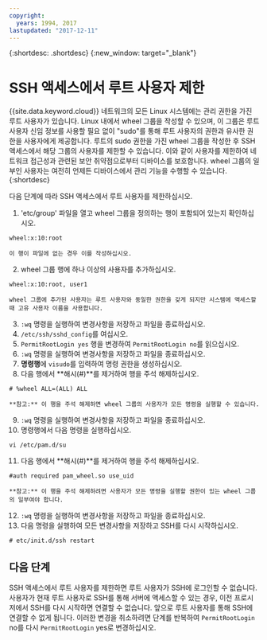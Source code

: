 ```yaml
---
copyright:
  years: 1994, 2017
lastupdated: "2017-12-11"
---
```


{:shortdesc: .shortdesc}
{:new_window: target="_blank"}

# SSH 액세스에서 루트 사용자 제한

{{site.data.keyword.cloud}} 네트워크의 모든 Linux 시스템에는 관리 권한을 가진 루트 사용자가 있습니다. Linux 내에서 wheel 그룹을 작성할 수 있으며, 이 그룹은 루트 사용자 신임 정보를 사용할 필요 없이 "sudo"를 통해 루트 사용자의 권한과 유사한 권한을 사용자에게 제공합니다. 루트의 sudo 권한을 가진 wheel 그룹을 작성한 후 SSH 액세스에서 해당 그룹의 사용자를 제한할 수 있습니다. 이와 같이 사용자를 제한하여 네트워크 접근성과 관련된 보안 취약점으로부터 디바이스를 보호합니다. wheel 그룹의 일부인 사용자는 여전히 언제든 디바이스에서 관리 기능을 수행할 수 있습니다.
{:shortdesc}

다음 단계에 따라 SSH 액세스에서 루트 사용자를 제한하십시오.

1. 'etc/group' 파일을 열고 wheel 그룹을 정의하는 행이 포함되어 있는지 확인하십시오.
```
wheel:x:10:root
```
  
    이 행이 파일에 없는 경우 이를 작성하십시오.

2. wheel 그룹 행에 하나 이상의 사용자를 추가하십시오.
```
wheel:x:10:root, user1
```
    
    wheel 그룹에 추가된 사용자는 루트 사용자와 동일한 권한을 갖게 되지만 시스템에 액세스할 때 고유 사용자 이름을 사용합니다.
3. `:wq` 명령을 실행하여 변경사항을 저장하고 파일을 종료하십시오.
4. `/etc/ssh/sshd_config`를 여십시오.
5. `PermitRootLogin yes` 행을 변경하여 `PermitRootLogin no`를 읽으십시오.
6. `:wq` 명령을 실행하여 변경사항을 저장하고 파일을 종료하십시오.
7. **명령행**에 `visudo`를 입력하여 명령 권한을 생성하십시오.
8. 다음 행에서 **해시(#)**를 제거하여 행을 주석 해제하십시오.
```
# %wheel ALL=(ALL) ALL
```
  
    **참고:** 이 행을 주석 해제하면 wheel 그룹의 사용자가 모든 명령을 실행할 수 있습니다.
    
9. `:wq` 명령을 실행하여 변경사항을 저장하고 파일을 종료하십시오.
10. 명령행에서 다음 명령을 실행하십시오.
```
vi /etc/pam.d/su
```
  
11. 다음 행에서 **해시(#)**를 제거하여 행을 주석 해제하십시오.
```
#auth required pam_wheel.so use_uid
```

    **참고:** 이 행을 주석 해제하려면 사용자가 모든 명령을 실행할 권한이 있는 wheel 그룹의 일부여야 합니다.
12. `:wq` 명령을 실행하여 변경사항을 저장하고 파일을 종료하십시오.
13. 다음 명령을 실행하여 모든 변경사항을 저장하고 SSH를 다시 시작하십시오.
```
# etc/init.d/ssh restart
```

## 다음 단계

SSH 액세스에서 루트 사용자를 제한하면 루트 사용자가 SSH에 로그인할 수 없습니다. 사용자가 현재 루트 사용자로 SSH를 통해 서버에 액세스할 수 있는 경우, 이전 프로시저에서 SSH를 다시 시작하면 연결할 수 없습니다. 앞으로 루트 사용자를 통해 SSH에 연결할 수 없게 됩니다. 이러한 변경을 취소하려면 단계를 반복하여 `PermitRootLogin` no를 다시 `PermitRootLogin` yes로 변경하십시오.
